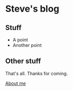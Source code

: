 # Steve's blog

## Stuff

* A point
* Another point

## Other stuff

That's all. Thanks for coming.

[About me](about)
